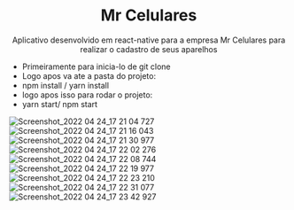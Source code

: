 <h1 align="center">Mr Celulares</h1>
<p align="center">Aplicativo desenvolvido em react-native para a empresa Mr Celulares para realizar o cadastro de seus aparelhos</p>

* Primeiramente para inicia-lo de git clone
* Logo apos va ate a pasta do projeto:
* npm install / yarn install
* logo apos isso para rodar o projeto:
* yarn start/ npm start 




![Screenshot_2022 04 24_17 21 04 727](https://user-images.githubusercontent.com/46730164/166986226-dcac7e27-f4de-48ce-b29b-567419b690ad.png)
![Screenshot_2022 04 24_17 21 16 043](https://user-images.githubusercontent.com/46730164/166986228-14dfedab-e9b3-4f81-9c20-2168b64ed24b.png)
![Screenshot_2022 04 24_17 21 30 977](https://user-images.githubusercontent.com/46730164/166986232-7f37ae85-7174-48eb-9a21-76dca24bf023.png)
![Screenshot_2022 04 24_17 22 02 276](https://user-images.githubusercontent.com/46730164/166986237-29283e77-d934-4eeb-a8c0-4a2acbd6367b.png)
![Screenshot_2022 04 24_17 22 08 744](https://user-images.githubusercontent.com/46730164/166986241-f8c4477f-9ad9-4ebd-9a73-dfe0d0538ec1.png)
![Screenshot_2022 04 24_17 22 19 977](https://user-images.githubusercontent.com/46730164/166986244-ebd65262-e6da-4c35-8218-0f7387bb85c9.png)
![Screenshot_2022 04 24_17 22 23 210](https://user-images.githubusercontent.com/46730164/166986250-a878eebc-43b7-40c5-9724-3fc6c0761643.png)
![Screenshot_2022 04 24_17 22 31 077](https://user-images.githubusercontent.com/46730164/166986252-88d8a858-a922-4fd1-b4df-44beb174e637.png)
![Screenshot_2022 04 24_17 23 42 927](https://user-images.githubusercontent.com/46730164/166986257-d1a3e9f3-a437-4670-af2a-9fd94a53e912.png)
